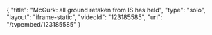 {
    "title": "McGurk: all ground retaken from IS has held",
    "type": "solo",
    "layout": "iframe-static",
    "videoId": "123185585",
    "url": "\/tvpembed\/123185585"
}